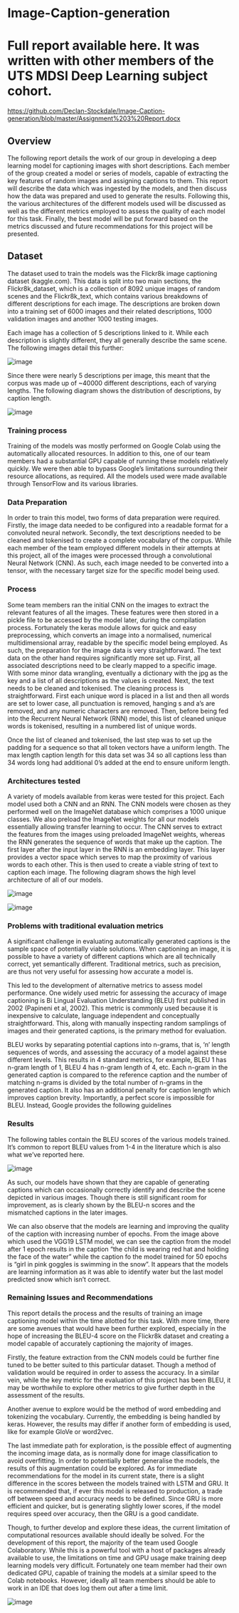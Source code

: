 # Image-Caption-generation

# Full report available here. It was written with other members of the UTS MDSI Deep Learning subject cohort.

https://github.com/Declan-Stockdale/Image-Caption-generation/blob/master/Assignment%203%20Report.docx

## Overview
The following report details the work of our group in developing a deep learning model for captioning images with short descriptions. Each member of the group created a model or series of models, capable of extracting the key features of random images and assigning captions to them. This report will describe the data which was ingested by the models, and then discuss how the data was prepared and used to generate the results. Following this, the various architectures of the different models used will be discussed as well as the different metrics employed to assess the quality of each model for this task. Finally, the best model will be put forward based on the metrics discussed and future recommendations for this project will be presented.

## Dataset
The dataset used to train the models was the Flickr8k image captioning dataset (kaggle.com). This data is split into two main sections, the Flickr8k_dataset, which is a collection of 8092 unique images of random scenes and the Flickr8k_text, which contains various breakdowns of different descriptions for each image. The descriptions are broken down into a training set of 6000 images and their related descriptions, 1000 validation images and another 1000 testing images.

Each image has a collection of 5 descriptions linked to it. While each description is slightly different, they all generally describe the same scene. The following images detail this further:

![image](https://user-images.githubusercontent.com/53500810/206885269-1b36e544-4568-4d2a-abae-0969f97d0646.png)

Since there were nearly 5 descriptions per image, this meant that the corpus was made up of ~40000 different descriptions, each of varying lengths. The following diagram shows the distribution of descriptions, by caption length.

![image](https://user-images.githubusercontent.com/53500810/206885292-022177d3-e27b-4ab3-9262-8f1debc7a945.png)


### Training process
Training of the models was mostly performed on Google Colab using the automatically allocated resources. In addition to this, one of our team members had a substantial GPU capable of running these models relatively quickly. We were then able to bypass Google’s limitations surrounding their resource allocations, as required. All the models used were made available through TensorFlow and its various libraries.

### Data Preparation
In order to train this model, two forms of data preparation were required. Firstly, the image data needed to be configured into a readable format for a convoluted neural network. Secondly, the text descriptions needed to be cleaned and tokenised to create a complete vocabulary of the corpus.
While each member of the team employed different models in their attempts at this project, all of the images were processed through a convolutional Neural Network (CNN). As such, each image needed to be converted into a tensor, with the necessary target size for the specific model being used.

### Process

Some team members ran the initial CNN on the images to extract the relevant features of all the images. These features were then stored in a pickle file to be accessed by the model later, during the compilation process. Fortunately the keras module allows for quick and easy preprocessing, which converts an image into a normalised, numerical multidimensional array, readable by the specific model being employed. As such, the preparation for the image data is very straightforward.
The text data on the other hand requires significantly more set up. First, all associated descriptions need to be clearly mapped to a specific image. With some minor data wrangling, eventually a dictionary with the jpg as the key and a list of all descriptions as the values is created. Next, the text needs to be cleaned and tokenised. The cleaning process is straightforward. First each unique word is placed in a list and then all words are set to lower case, all punctuation is removed, hanging s and a’s are removed, and any numeric characters are removed. Then, before being fed into the Recurrent Neural Network (RNN) model, this list of cleaned unique words is tokenised, resulting in a numbered list of unique words.

Once the list of cleaned and tokenised, the last step was to set up the padding for a sequence so that all token vectors have a uniform length. The max length  caption length for this data set was 34 so all captions less than 34 words long had additional 0’s added at the end to ensure uniform length.

### Architectures tested

A variety of models available from keras were tested for this project. Each model used both a CNN and an RNN. The CNN models were chosen as they performed well on the ImageNet database which comprises a 1000 unique classes. We also preload the ImageNet weights for all our models essentially allowing transfer learning to occur. The CNN serves to extract the features from the images using preloaded ImageNet weights, whereas the RNN generates the sequence of words that make up the caption. The first layer after the input layer in the RNN is an embedding layer. This layer provides a vector space which serves to map the proximity of various words to each other. This is then used to create a viable string of text to caption each image. The following diagram shows the high level architecture of all of our models.

![image](https://user-images.githubusercontent.com/53500810/206885319-205a341e-18ca-4e49-94a4-d1cde851026a.png)


![image](https://user-images.githubusercontent.com/53500810/206885329-743baba9-8b3a-4aea-8970-ec16cf4643cf.png)


### Problems with traditional evaluation metrics
A significant challenge in evaluating automatically generated captions is the sample space of potentially viable solutions. When captioning an image, it is possible to have a variety of different captions which are all technically correct, yet semantically different. Traditional metrics, such as precision, are thus not very useful for assessing how accurate a model is.

This led to the development of alternative metrics to assess model performance. One widely used metric for assessing the accuracy of image captioning is Bi Lingual Evaluation Understanding (BLEU) first published in 2002 (Papineni et al, 2002). This metric is commonly used because it is inexpensive to calculate, language independent and conceptually straightforward. This, along with manually inspecting random samplings of images and their generated captions, is the primary method for evaluation.

BLEU works by separating potential captions into n-grams, that is, ‘n’ length sequences of words, and assessing the accuracy of a model against these different levels. This results in 4 standard metrics, for example, BLEU 1 has n-gram length of 1, BLEU 4 has n-gram length of 4, etc. Each n-gram in the generated caption is compared to the reference caption and the number of matching n-grams is divided by the total number of n-grams in the generated caption. It also has an additional penalty for caption length which improves caption brevity. Importantly, a perfect score is impossible for BLEU. Instead, Google provides the following guidelines


### Results
The following tables contain the BLEU scores of the various models trained. It’s common to report BLEU values from 1-4 in the literature which is also what we’ve reported here.

![image](https://user-images.githubusercontent.com/53500810/206885370-bd7779b9-a33d-4169-8088-eafe61af8c6e.png)

As such, our models have shown that they are capable of generating captions which can occasionally correctly identify and describe the scene depicted in various images. Though there is still significant room for improvement, as is clearly shown by the BLEU-n scores and the mismatched captions in the later images.

We can also observe that the models are learning and improving the quality of the caption with increasing number of epochs. From the image above which used the VGG19 LSTM model, we can see the caption from the model after 1 epoch results in the caption “the child is wearing red hat and holding the face of the water” while the caption fo the model trained for 50 epochs is “girl in pink goggles is swimming in the snow”. It appears that the models are learning information as it was able to identify water but the last model predicted snow which isn’t correct.

### Remaining Issues and Recommendations
This report details the process and the results of training an image captioning model within the time allotted for this task. With more time, there are some avenues that would have been further explored, especially in the hope of increasing the BLEU-4 score on the Flickr8k dataset and creating a model capable of accurately captioning the majority of images.

Firstly, the feature extraction from the CNN models could be further fine tuned to be better suited to this particular dataset. Though a method of validation would be required in order to assess the accuracy. In a similar vein, while the key metric for the evaluation of this project has been BLEU, it may be worthwhile to explore other metrics to give further depth in the assessment of the results.

Another avenue to explore would be the method of word embedding and tokenizing the vocabulary. Currently, the embedding is being handled by keras. However, the results may differ if another form of embedding is used, like for example GloVe or word2vec.

The last immediate path for exploration, is the possible effect of augmenting the incoming image data, as is normally done for image classification to avoid overfitting. In order to potentially better generalise the models, the results of this augmentation could be explored.
As for immediate recommendations for the model in its current state, there is a slight difference in the scores between the models trained with LSTM and GRU. It is recommended that, if ever this model is released to production, a trade off between speed and accuracy needs to be defined. Since GRU is more efficient and quicker, but is generating slightly lower scores, if the model requires speed over accuracy, then the GRU is a good candidate.

Though, to further develop and explore these ideas, the current limitation of computational resources available should ideally be solved. For the development of this report, the majority of the team used Google Colaboratory. While this is a powerful tool with a host of packages already available to use, the limitations on time and GPU usage make training deep learning models very difficult. Fortunately one team member had their own dedicated GPU, capable of training the models at a similar speed to the Colab notebooks. However, ideally all team members should be able to work in an IDE that does log them out after a time limit.

![image](https://user-images.githubusercontent.com/53500810/206885396-46124802-c938-4fa2-bae2-a07657dfa5ff.png)

